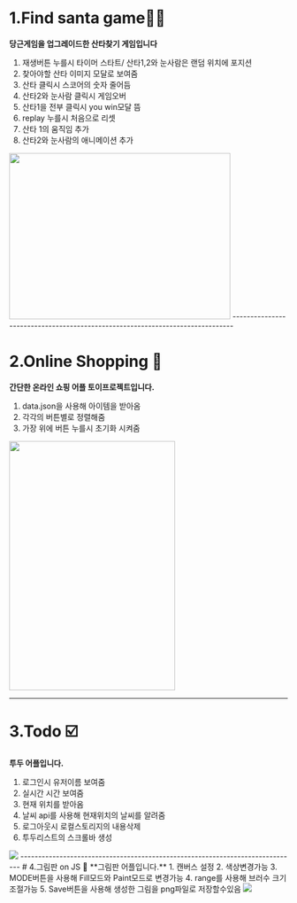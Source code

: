 #  1.Find santa game🎅🏻
**당근게임을 업그레이드한 산타찾기 게임입니다**
1. 재생버튼 누를시 타이머 스타트/ 산타1,2와 눈사람은 랜덤 위치에 포지션
2. 찾아야할 산타 이미지 모달로 보여줌
3. 산타 클릭시 스코어의 숫자 줄어듬
4. 산타2와 눈사람 클릭시 게임오버
5. 산타1을 전부 클릭시 you win모달 뜸
6. replay 누를시 처음으로 리셋
7. 산타 1의 움직임 추가
8. 산타2와 눈사람의 애니메이션 추가

<img src="https://user-images.githubusercontent.com/94913420/147404334-2f0dc847-8e0f-4c81-8acb-b5443005a022.gif" width="400" height="300">
------------------------------------------------------------------------------

#  2.Online Shopping 🛒
**간단한 온라인 쇼핑 어플 토이프로젝트입니다.**
1. data.json을 사용해 아이템을 받아옴
2. 각각의 버튼별로 정렬해줌
3. 가장 위에 버튼 누를시 초기화 시켜줌
<img src="https://user-images.githubusercontent.com/94913420/147732005-21c41ec4-063b-46b6-8ba4-2eb24fb2e069.gif" width="300" height="450">

------------------------------------------------------------------------------

#  3.Todo ☑️
**투두 어플입니다.**
1. 로그인시 유저이름 보여줌
2. 실시간 시간 보여줌
3. 현재 위치를 받아옴 
4. 날씨 api를 사용해 현재위치의 날씨를 알려줌
5. 로그아웃시 로컬스토리지의 내용삭제
6. 투두리스트의 스크롤바 생성
<img src="https://user-images.githubusercontent.com/94913420/147733169-7b566a29-8ede-4abc-b736-377d4311fb24.gif">
------------------------------------------------------------------------------
#  4.그림판 on JS 🎨
**그림판 어플입니다.**
1. 캔버스 설정 
2. 색상변경가능
3. MODE버튼을 사용해 Fill모드와 Paint모드로 변경가능 
4. range를 사용해 브러수 크기 조절가능
5. Save버튼을 사용해 생성한 그림을 png파일로 저장할수있음
<img src="https://user-images.githubusercontent.com/94913420/147733169-7b566a29-8ede-4abc-b736-377d4311fb24.gif">
